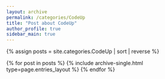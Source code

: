 ```yaml
---
layout: archive
permalink: /categories/CodeUp
title: "Post about CodeUp"
author_profile: true
sidebar_main: true
---
```

<!-- 사이드바 카테고리 클릭 후 나오는 포스트 목록 정렬 변경 원래는 sort:"date"였음 --->
{% assign posts = site.categories.CodeUp | sort | reverse %}

{% for post in posts %}
  {% include archive-single.html type=page.entries_layout %}
{% endfor %}
